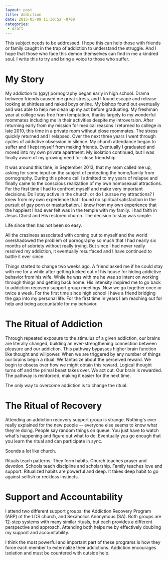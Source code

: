 ```yaml
---
layout: post
title: Addiction
date: 2015-05-09 11:30:52 -0700
categories:
 - draft
---
```



This subject needs to be addressed. I hope this can help those with friends or family caught in the trap of addiction to understand the struggle. And I hope that those who face this demon themselves can find in me a kindred soul. I write this to try and bring a voice to those who suffer.

# My Story

My addiction to (gay) pornography began early in high school. Drama between friends caused me great stress, and I found escape and release looking at shirtless and naked boys online. My bishop found out eventually and was able to help me clean up my act before graduating. My freshman year at college was free from temptation, thanks largely to my wonderful roommates including me in their activities despite my introversion. After returning early from my mission for medical reasons I returned to college in late 2010, this time in a private room without close roommates. The stress quickly returned and I relapsed. Over the next three years I went through cycles of addictive obsession in silence. My church attendance began to suffer and I kept myself from making friends. Eventually I graduated and moved into my own private apartment. My isolation continued, but I was finally aware of my growing need for close friendship.

It was around this time, in September 2013, that my mom called me up, asking for some input on the subject of protecting the home/family from pornography. During this phone call I admitted to my years of relapse and finally came to the conscious realization of my own homosexual attractions. For the first time I had to confront myself and make very important decisions. Do I stay active in the church, or do I pursue my attractions? I knew from my own experience that I found no spiritual satisfaction in the pursuit of gay porn or masturbation. I knew from my own experience that the happiest I had ever felt was in the temple with my family. I had faith in Jesus Christ and His restored church. The decision to stay was simple.

Life since then has not been so easy.

All the craziness associated with coming out to myself and the world overshadowed the problem of pornography so much that I had nearly six months of sobriety without really trying. But since I had never really resolved my addiction, it eventually resurfaced and I have continued to battle it ever since.

Things started to change two weeks ago. A friend asked me if he could stay with me for a while after getting kicked out of his house for hiding addictive behavior from his wife. While he was with me he was so intent on working through things and getting back home. His intensity inspired me to go back to addiction recovery support group meetings. Now we go together once or twice a week. For the first time since high school I have a friend bridging the gap into my personal life. For the first time in years I am reaching out for help and being accountable for my behavior.

# The Ritual of Addiction

Through repeated exposure to the stimulus of a given addiction, our brains are literally changed, building an ever-strengthening connection between pleasure and our addiction. This pathway bypasses higher brain function like thought and willpower. When we are triggered by any number of things our brains begin a ritual. We fantasize about the perceived reward. We begin to obsess over how we might obtain this reward. Logical thought turns off and the primal beast takes over. We act out. Our brain is rewarded. The pathway is reinforced, making it easier for the next time.

The only way to overcome addiction is to change the ritual.

# The Ritual of Recovery

Attending an addiction recovery support group is strange. Nothing's ever really explained for the new people -- everyone else seems to know what they're doing. People say random things on queue. You just have to watch what's happening and figure out what to do. Eventually you go enough that you learn the ritual and can participate in sync.

Sounds a lot like church.

Rituals teach patterns. They form habits. Church teaches prayer and devotion. Schools teach discipline and scholarship. Family teaches love and support. Ritualized habits are powerful and deep. It takes deep habit to go against selfish or reckless instincts.

# Support and Accountability

I attend two different support groups: the Addiction Recovery Program (ARP) of the LDS church, and Sexaholics Anonymous (SA). Both groups are 12-step systems with many similar rituals, but each provides a different perspective and approach. Attending both helps me by effectively doubling my support and accountability.

I think the most powerful and important part of these programs is how they force each member to externalize their addictions. Addiction encourages isolation and must be countered with outside help.



